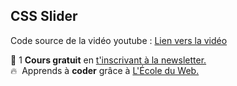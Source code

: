 ## CSS Slider

Code source de la vidéo youtube : [Lien vers la vidéo]([https://youtu.be/UsDCClb2Fu4](https://youtu.be/4kE_K7fzsqY))

🚀 1 **Cours gratuit** en [t'inscrivant à la newsletter.](https://www.le-designer-du-web.com/news) <br>
🔥  &nbsp;Apprends à **coder** grâce à [L'École du Web.](https://www.ecole-du-web.net)

